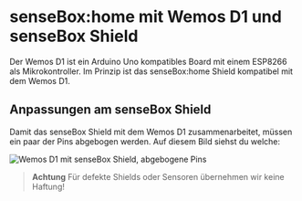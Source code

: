 # senseBox:home mit Wemos D1 und senseBox Shield

Der Wemos D1 ist ein Arduino Uno kompatibles Board mit einem ESP8266 als Mikrokontroller.
Im Prinzip ist das senseBox:home Shield kompatibel mit dem Wemos D1.

## Anpassungen am senseBox Shield

Damit das senseBox Shield mit dem Wemos D1 zusammenarbeitet, müssen ein paar der Pins abgebogen werden.
Auf diesem Bild siehst du welche:

![Wemos D1 mit senseBox Shield, abgebogene Pins](https://github.com/sensebox/resources/raw/master/images/esp8266/wemos_d1_sensebox_shield.jpg)

> **Achtung** Für defekte Shields oder Sensoren übernehmen wir keine Haftung!

